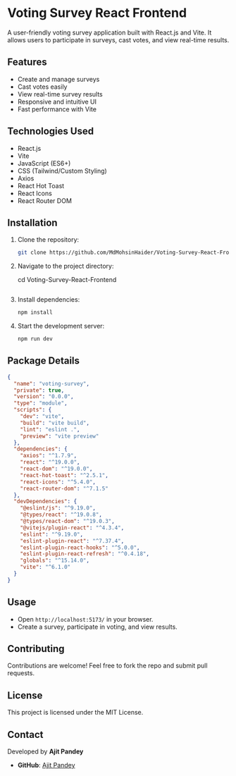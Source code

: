 # Voting Survey React Frontend

A user-friendly voting survey application built with React.js and Vite. It allows users to participate in surveys, cast votes, and view real-time results.

## Features
- Create and manage surveys
- Cast votes easily
- View real-time survey results
- Responsive and intuitive UI
- Fast performance with Vite

## Technologies Used
- React.js
- Vite
- JavaScript (ES6+)
- CSS (Tailwind/Custom Styling)
- Axios
- React Hot Toast
- React Icons
- React Router DOM

## Installation
1. Clone the repository:
   ```sh
   git clone https://github.com/MdMohsinHaider/Voting-Survey-React-Frontend.git
   ```
2. Navigate to the project directory:
  
   cd Voting-Survey-React-Frontend
   ```
3. Install dependencies:
   ```sh
   npm install
   ```
4. Start the development server:
   ```sh
   npm run dev
   ```

## Package Details
```json
{
  "name": "voting-survey",
  "private": true,
  "version": "0.0.0",
  "type": "module",
  "scripts": {
    "dev": "vite",
    "build": "vite build",
    "lint": "eslint .",
    "preview": "vite preview"
  },
  "dependencies": {
    "axios": "^1.7.9",
    "react": "^19.0.0",
    "react-dom": "^19.0.0",
    "react-hot-toast": "^2.5.1",
    "react-icons": "^5.4.0",
    "react-router-dom": "^7.1.5"
  },
  "devDependencies": {
    "@eslint/js": "^9.19.0",
    "@types/react": "^19.0.8",
    "@types/react-dom": "^19.0.3",
    "@vitejs/plugin-react": "^4.3.4",
    "eslint": "^9.19.0",
    "eslint-plugin-react": "^7.37.4",
    "eslint-plugin-react-hooks": "^5.0.0",
    "eslint-plugin-react-refresh": "^0.4.18",
    "globals": "^15.14.0",
    "vite": "^6.1.0"
  }
}
```

## Usage
- Open `http://localhost:5173/` in your browser.
- Create a survey, participate in voting, and view results.

## Contributing
Contributions are welcome! Feel free to fork the repo and submit pull requests.

## License
This project is licensed under the MIT License.

## Contact
Developed by **Ajit Pandey**
- **GitHub**: [Ajit Pandey](https://github.com/Ajit7379)

